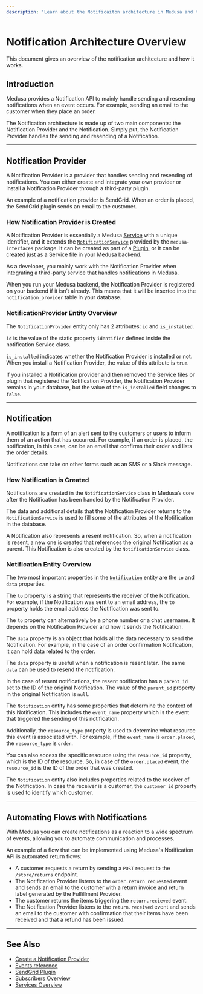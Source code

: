 ```yaml
---
description: 'Learn about the Notificaiton architecture in Medusa and the automation flow. The Notification Architecture is made up of the Notification Provider and Notification.'
---
```


# Notification Architecture Overview

This document gives an overview of the notification architecture and how it works.

## Introduction

Medusa provides a Notification API to mainly handle sending and resending notifications when an event occurs. For example, sending an email to the customer when they place an order.

The Notification architecture is made up of two main components: the Notification Provider and the Notification. Simply put, the Notification Provider handles the sending and resending of a Notification.

---

## Notification Provider

A Notification Provider is a provider that handles sending and resending of notifications. You can either create and integrate your own provider or install a Notification Provider through a third-party plugin.

An example of a notification provider is SendGrid. When an order is placed, the SendGrid plugin sends an email to the customer.

### How Notification Provider is Created

A Notification Provider is essentially a Medusa [Service](../services/create-service.md) with a unique identifier, and it extends the [`NotificationService`](../../../references/services/classes/NotificationService.md) provided by the `medusa-interfaces` package. It can be created as part of a [Plugin](../plugins/overview.md), or it can be created just as a Service file in your Medusa backend.

As a developer, you mainly work with the Notification Provider when integrating a third-party service that handles notifications in Medusa.

When you run your Medusa backend, the Notification Provider is registered on your backend if it isn’t already. This means that it will be inserted into the `notification_provider` table in your database.

### NotificationProvider Entity Overview

The `NotificationProvider` entity only has 2 attributes: `id` and `is_installed`.

`id` is the value of the static property `identifier` defined inside the notification Service class.

`is_installed` indicates whether the Notification Provider is installed or not. When you install a Notification Provider, the value of this attribute is `true`.

If you installed a Notification provider and then removed the Service files or plugin that registered the Notification Provider, the Notification Provider remains in your database, but the value of the `is_installed` field changes to `false`.

---

## Notification
A notification is a form of an alert sent to the customers or users to inform them of an action that has occurred. For example, if an order is placed, the notification, in this case, can be an email that confirms their order and lists the order details.

Notifications can take on other forms such as an SMS or a Slack message.

### How Notification is Created

Notifications are created in the `NotificationService` class in Medusa’s core after the Notification has been handled by the Notification Provider.

The data and additional details that the Notification Provider returns to the `NotificationService` is used to fill some of the attributes of the Notification in the database.

A Notification also represents a resent notification. So, when a notification is resent, a new one is created that references the original Notification as a parent. This Notification is also created by the `NotificationService` class.

### Notification Entity Overview

The two most important properties in the [`Notification`](../../../references/entities/classes/Notification.md) entity are the `to` and `data` properties.

The `to` property is a string that represents the receiver of the Notification. For example, if the Notification was sent to an email address, the `to` property holds the email address the Notification was sent to.

The `to` property can alternatively be a phone number or a chat username. It depends on the Notification Provider and how it sends the Notification.

The `data` property is an object that holds all the data necessary to send the Notification. For example, in the case of an order confirmation Notification, it can hold data related to the order.

The `data` property is useful when a notification is resent later. The same `data` can be used to resend the notification.

In the case of resent notifications, the resent notification has a `parent_id` set to the ID of the original Notification. The value of the `parent_id` property in the original Notification is `null`.

The `Notification` entity has some properties that determine the context of this Notification. This includes the `event_name` property which is the event that triggered the sending of this notification.

Additionally, the `resource_type` property is used to determine what resource this event is associated with. For example, if the `event_name` is `order.placed`, the `resource_type` is `order`.

You can also access the specific resource using the `resource_id` property, which is the ID of the resource. So, in case of the `order.placed` event, the `resource_id` is the ID of the order that was created.

The `Notification` entity also includes properties related to the receiver of the Notification. In case the receiver is a customer, the `customer_id` property is used to identify which customer.

---

## Automating Flows with Notifications

With Medusa you can create notifications as a reaction to a wide spectrum of events, allowing you to automate communication and processes. 

An example of a flow that can be implemented using Medusa's Notification API is automated return flows:

- A customer requests a return by sending a `POST` request to the `/store/returns` endpoint.
- The Notification Provider listens to the `order.return_requested` event and sends an email to the customer with a return invoice and return label generated by the Fulfillment Provider.
- The customer returns the items triggering the `return.recieved` event.
- The Notification Provider listens to the `return.received` event and sends an email to the customer with confirmation that their items have been received and that a refund has been issued.

---

## See Also

- [Create a Notification Provider](how-to-create-notification-provider.md)
- [Events reference](../subscribers/events-list.md)
- [SendGrid Plugin](../../../plugins/notifications/sendgrid.mdx)
- [Subscribers Overview](../subscribers/create-subscriber.md)
- [Services Overview](../services/create-service.md)

